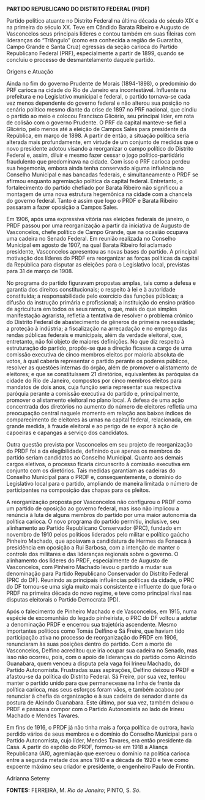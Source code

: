 **PARTIDO REPUBLICANO DO DISTRITO FEDERAL (PRDF)**

Partido político atuante no Distrito Federal na última década do século
XIX e na primeira do século XX. Teve em Cândido Barata Ribeiro e Augusto
de Vasconcelos seus principais líderes e contou também em suas fileiras
com lideranças do “Triângulo” (como era conhecida a região de Guaratiba,
Campo Grande e Santa Cruz) egressas da seção carioca do Partido
Republicano Federal (PRF), especialmente a partir de 1899, quando se
concluiu o processo de desmantelamento daquele partido.

Origens e Atuação

Ainda no fim do governo Prudente de Morais (1894-1898), o predomínio do
PRF carioca na cidade do Rio de Janeiro era incontestável. Influente na
prefeitura e no Legislativo municipal e federal, o partido tornava-se
cada vez menos dependente do governo federal e não alterou sua posição
no cenário político mesmo diante da crise de 1897 no PRF nacional, que
cindiu o partido ao meio e colocou Francisco Glicério, seu principal
líder, em rota de colisão com o governo Prudente. O PRF da capital
manteve-se fiel a Glicério, pelo menos até a eleição de Campos Sales
para presidente da República, em março de 1898. A partir de então, a
situação política seria alterada mais profundamente, em virtude de um
conjunto de medidas que o novo presidente adotou visando a reorganizar o
campo político do Distrito Federal e, assim, diluir e mesmo fazer cessar
o jogo político-partidário fraudulento que predominava na cidade. Com
isso o PRF carioca perdeu sua hegemonia, embora ainda tenha conservado
alguma influência no Conselho Municipal e nas bancadas federais, e
simultaneamente o PRDF se afirmou enquanto agremiação política da
capital federal. Entretanto, o fortalecimento do partido chefiado por
Barata Ribeiro não significou a montagem de uma nova estrutura
hegemônica na cidade com a chancela do governo federal. Tanto é assim
que logo o PRDF e Barata Ribeiro passaram a fazer oposição a Campos
Sales.

Em 1906, após uma expressiva vitória nas eleições federais de janeiro, o
PRDF passou por uma reorganização a partir da iniciativa de Augusto de
Vasconcelos, chefe político de Campo Grande, que na ocasião ocupava uma
cadeira no Senado Federal. Em reunião realizada no Conselho Municipal em
agosto de 1907, na qual Barata Ribeiro foi aclamado presidente,
Vasconcelos apresentou as novas bases do partido. A principal motivação
dos líderes do PRDF era reorganizar as forças políticas da capital da
República para disputar as eleições para o Legislativo local, previstas
para 31 de março de 1908.

No programa do partido figuravam propostas amplas, tais como a defesa e
garantia dos direitos constitucionais; o respeito à lei e à autoridade
constituída; a responsabilidade pelo exercício das funções públicas; a
difusão da instrução primária e profissional; a instituição do ensino
prático de agricultura em todos os seus ramos, o que, mais do que
simples manifestação agrarista, refletia a tentativa de resolver o
problema crônico do Distrito Federal de abastecimento de gêneros de
primeira necessidade; a proteção à indústria; a fiscalização na
arrecadação e no emprego das rendas públicas federais e municipais, além
da verdade eleitoral, que, entretanto, não foi objeto de maiores
definições. No que diz respeito à estruturação do partido, propôs-se que
a direção ficasse a cargo de uma comissão executiva de cinco membros
eleitos por maioria absoluta de votos, à qual caberia representar o
partido perante os poderes públicos, resolver as questões internas do
órgão, além de promover o alistamento de eleitores; e que se
constituíssem 21 diretórios, equivalentes às paróquias da cidade do Rio
de Janeiro, compostos por cinco membros eleitos para mandatos de dois
anos, cuja função seria representar sua respectiva paróquia perante a
comissão executiva do partido e, principalmente, promover o alistamento
eleitoral no plano local. A defesa de uma ação concentrada dos
diretórios no aumento do número de eleitores refletia uma preocupação
central naquele momento em relação aos baixos índices de comparecimento
de eleitores às urnas na capital federal, relacionada, em grande medida,
à fraude eleitoral e ao perigo de se expor à ação de capoeiras e
capangas a serviço dos candidatos.

Outra questão prevista por Vasconcelos em seu projeto de reorganização
do PRDF foi a da elegibilidade, definindo que apenas os membros do
partido seriam candidatos ao Conselho Municipal. Quanto aos demais
cargos eletivos, o processo ficaria circunscrito à comissão executiva em
conjunto com os diretórios. Tais medidas garantiam as cadeiras do
Conselho Municipal para o PRDF e, consequentemente, o domínio do
Legislativo local para o partido, ampliando de maneira limitada o número
de participantes na composição das chapas para os pleitos.

A reorganização proposta por Vasconcelos não configurou o PRDF como um
partido de oposição ao governo federal, mas isso não implicou a renúncia
à luta de alguns membros do partido por uma maior autonomia da política
carioca. O novo programa do partido permitiu, inclusive, seu alinhamento
ao Partido Republicano Conservador (PRC), fundado em novembro de 1910
pelos políticos liderados pelo militar e político gaúcho Pinheiro
Machado, que apoiavam a candidatura de Hermes da Fonseca à presidência
em oposição a Rui Barbosa, com a intenção de manter o controle dos
militares e das lideranças regionais sobre o governo. O alinhamento dos
líderes do PRDF, especialmente de Augusto de Vasconcelos, com Pinheiro
Machado levou o partido a mudar sua denominação para Partido Republicano
Conservador do Distrito Federal (PRC do DF). Reunindo as principais
influências políticas da cidade, o PRC do DF tornou-se uma sigla muito
mais consistente e influente do que fora o PRDF na primeira década do
novo regime, e teve como principal rival nas disputas eleitorais o
Partido Democrata (PD).

Após o falecimento de Pinheiro Machado e de Vasconcelos, em 1915, numa
espécie de excomunhão do legado pinheirista, o PRC do DF voltou a adotar
a denominação PRDF e encerrou sua trajetória ascendente. Mesmo
importantes políticos como Tomás Delfino e Sá Freire, que haviam tido
participação ativa no processo de reorganização do PRDF em 1906,
renunciaram às suas posições dentro do partido. Com a morte de
Vasconcelos, Delfino acreditou que iria ocupar sua cadeira no Senado,
mas isso não ocorreu, pois, com o apoio de lideranças do partido como
Alcindo Guanabara, quem venceu a disputa pela vaga foi Irineu Machado,
do Partido Autonomista. Frustradas suas aspirações, Delfino deixou o
PRDF e afastou-se da política do Distrito Federal. Sá Freire, por sua
vez, tentou manter o partido unido para que permanecesse na linha de
frente da política carioca, mas seus esforços foram vãos, e também
acabou por renunciar à chefia da organização e à sua cadeira de senador
diante da postura de Alcindo Guanabara. Este último, por sua vez, também
deixou o PRDF e passou a compor com o Partido Autonomista ao lado de
Irineu Machado e Mendes Tavares.

Em fins de 1916, o PRDF já não tinha mais a força política de outrora,
havia perdido vários de seus membros e o domínio do Conselho Municipal
para o Partido Autonomista, cujo líder, Mendes Tavares, era então
presidente da Casa. A partir do espólio do PRDF, formou-se em 1918 a
Aliança Republicana (AR), agremiação que exerceu o domínio na política
carioca entre a segunda metade dos anos 1910 e a década de 1920 e teve
como expoente máximo seu criador e presidente, o engenheiro Paulo de
Frontin.

Adrianna Setemy

**FONTES:** FERREIRA, M. *Rio de Janeiro*; PINTO, S. *Só*.
